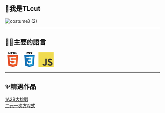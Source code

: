 ## 👋我是TLcut
![costume3 (2)](https://user-images.githubusercontent.com/113696966/196357732-b76d3667-cd9d-4210-9ccb-0aeab70cc030.svg)
* * *
## 🧑‍💻主要的語言
<code><img width="50px" src="https://raw.githubusercontent.com/devicons/devicon/master/icons/html5/html5-original-wordmark.svg" /></code>
<code><img width="50px" src="https://raw.githubusercontent.com/devicons/devicon/master/icons/css3/css3-original-wordmark.svg" /></code>
<code><img width="50px" src="https://raw.githubusercontent.com/devicons/devicon/master/icons/javascript/javascript-original.svg" /></code>
* * *
## ✨精選作品

[1A2B大挑戰](https://tlcut.github.io/1A2B.github.io/1A2B/1AB.html)  
[二元一次方程式](https://tlcut.github.io/Binary_linear_equation.github.io/XY/XY.html)
